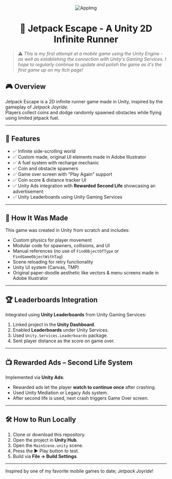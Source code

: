 <div align="center">

![AppImg](https://github.com/user-attachments/assets/163e28d5-da6b-45c1-8884-2653a1777f4d)

# 🛫 Jetpack Escape - A Unity 2D Infinite Runner
</div>

> ⚠️ *This is my first attempt at a mobile game using the Unity Engine - as well as establishing the connection with Unity's Gaming Services.
> I hope to regularly continue to update and polish the game as it's the first game up on my Itch page!*

## 🎮 Overview
Jetpack Escape is a 2D infinite runner game made in Unity, inspired by the gameplay of *Jetpack Joyride*.  
Players collect coins and dodge randomly spawned obstacles while flying using limited jetpack fuel.

---

## 🚀 Features

- ✅ Infinite side-scrolling world
- ✅ Custom made, original UI elements made in Adobe Illustrator
- ✅ A fuel system with recharge mechanic
- ✅ Coin and obstacle spawners
- ✅ Game over screen with "Play Again" support
- ✅ Coin score & distance tracker UI
- ✅ Unity Ads integration with **Rewarded Second Life** showcasing an advertisement
- ✅ Unity Leaderboards using Unity Gaming Services

---

## 🧪 How It Was Made

This game was created in Unity from scratch and includes:

- Custom physics for player movement
- Modular code for spawners, collisions, and UI
- Manual references (no use of `FindObjectOfType` or `FindGameObjectWithTag`)
- Scene reloading for retry functionality
- Unity UI system (Canvas, TMP)
- Original paper-doodle aesthetic like vectors & menu screens made in Adobe Illustrator

---

## 🏆 Leaderboards Integration

Integrated using **Unity Leaderboards** from Unity Gaming Services:

1. Linked project in the **Unity Dashboard**.
2. Enabled **Leaderboards** under Unity Services.
3. Used `Unity.Services.Leaderboards` package.
4. Sent player distance as the score on game over.

---

## 📺 Rewarded Ads – Second Life System

Implemented via **Unity Ads**:

- Rewarded ads let the player **watch to continue once** after crashing.
- Used Unity Mediation or Legacy Ads system.
- After second life is used, next crash triggers Game Over screen.

---

## 🛠️ How to Run Locally

1. Clone or download this repository.
2. Open the project in **Unity Hub**.
3. Open the `MainScene.unity` scene.
4. Press the ▶️ Play button to test.
5. Build via **File → Build Settings**.

---
  
Inspired by one of my favorite mobile games to date; *Jetpack Joyride*!
